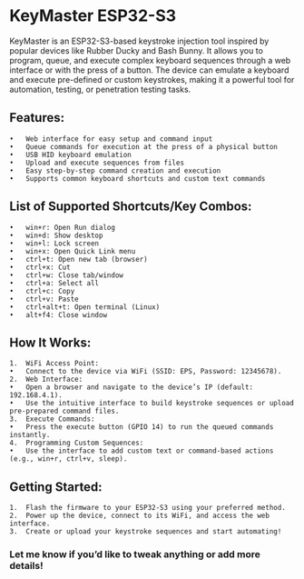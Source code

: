 # KeyMaster ESP32-S3

KeyMaster is an ESP32-S3-based keystroke injection tool inspired by popular devices like Rubber Ducky and Bash Bunny. It allows you to program, queue, and execute complex keyboard sequences through a web interface or with the press of a button. The device can emulate a keyboard and execute pre-defined or custom keystrokes, making it a powerful tool for automation, testing, or penetration testing tasks.

## Features:

	•	Web interface for easy setup and command input
	•	Queue commands for execution at the press of a physical button
	•	USB HID keyboard emulation
	•	Upload and execute sequences from files
	•	Easy step-by-step command creation and execution
	•	Supports common keyboard shortcuts and custom text commands

## List of Supported Shortcuts/Key Combos:

	•	win+r: Open Run dialog
	•	win+d: Show desktop
	•	win+l: Lock screen
	•	win+x: Open Quick Link menu
	•	ctrl+t: Open new tab (browser)
	•	ctrl+x: Cut
	•	ctrl+w: Close tab/window
	•	ctrl+a: Select all
	•	ctrl+c: Copy
	•	ctrl+v: Paste
	•	ctrl+alt+t: Open terminal (Linux)
	•	alt+f4: Close window

## How It Works:

	1.	WiFi Access Point:
	•	Connect to the device via WiFi (SSID: EPS, Password: 12345678).
	2.	Web Interface:
	•	Open a browser and navigate to the device’s IP (default: 192.168.4.1).
	•	Use the intuitive interface to build keystroke sequences or upload pre-prepared command files.
	3.	Execute Commands:
	•	Press the execute button (GPIO 14) to run the queued commands instantly.
	4.	Programming Custom Sequences:
	•	Use the interface to add custom text or command-based actions (e.g., win+r, ctrl+v, sleep).

## Getting Started:

	1.	Flash the firmware to your ESP32-S3 using your preferred method.
	2.	Power up the device, connect to its WiFi, and access the web interface.
	3.	Create or upload your keystroke sequences and start automating!

### Let me know if you’d like to tweak anything or add more details!
